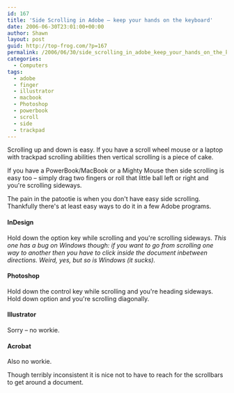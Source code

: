 ```yaml
---
id: 167
title: 'Side Scrolling in Adobe – keep your hands on the keyboard'
date: 2006-06-30T23:01:00+00:00
author: Shawn
layout: post
guid: http://top-frog.com/?p=167
permalink: /2006/06/30/side_scrolling_in_adobe_keep_your_hands_on_the_keyboard/
categories:
  - Computers
tags:
  - adobe
  - finger
  - illustrator
  - macbook
  - Photoshop
  - powerbook
  - scroll
  - side
  - trackpad
---
```

Scrolling up and down is easy. If you have a scroll wheel mouse or a laptop with trackpad scrolling abilities then vertical scrolling is a piece of cake. 

If you have a PowerBook/MacBook or a Mighty Mouse then side scrolling is easy too – simply drag two fingers or roll that little ball left or right and you're scrolling sideways.

The pain in the patootie is when you don't have easy side scrolling. Thankfully there's at least easy ways to do it in a few Adobe programs.



#### InDesign

Hold down the option key while scrolling and you're scrolling sideways. _This one has a bug on Windows though: if you want to go from scrolling one way to another then you have to click inside the document inbetween directions. Weird, yes, but so is Windows (it sucks)._

#### Photoshop

Hold down the control key while scrolling and you're heading sideways. Hold down option and you're scrolling diagonally.

#### Illustrator

Sorry – no workie.

#### Acrobat

Also no workie.

Though terribly inconsistent it is nice not to have to reach for the scrollbars to get around a document.